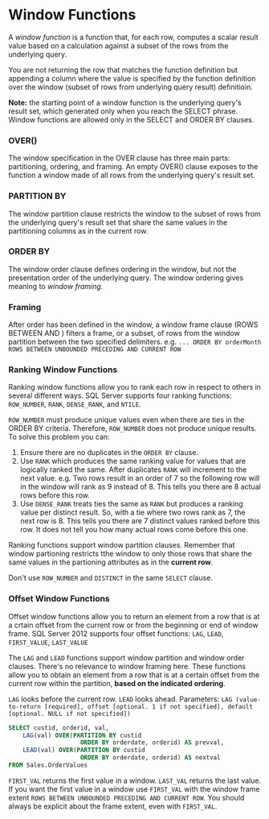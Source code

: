 # Window Functions

A *window function* is a function that, for each row, computes a scalar result value based on a calculation against a subset of the rows from the underlying query. 

You are not returning the row that matches the function definition but appending a column where the value is specified by the function definition over the window (subset of rows from underlying query result) definitioin. 

**Note:** the starting point of a window function is the underlying query's result set, which generated only when you reach the SELECT phrase. Window functions are allowed only in the SELECT and ORDER BY clauses. 

### OVER()
The window specification in the OVER clause has three main parts: partitioning, ordering, and framing. An empty OVER() clause exposes to the function a window made of all rows from the underlying query's result set. 

### PARTITION BY
The window partition clause restricts the window to the subset of rows from the underlying query's result set that share the same values in the partitioning columns as in the current row. 

### ORDER BY
The window order clause defines ordering in the window, but not the presentation order of the underlying query. The window ordering gives meaning to *window framing*.

### Framing
After order has been defined in the window, a window frame clause (ROWS BETWEEN <top delimiter> AND <bottom delimiter>) filters a frame, or a subset, of rows from the window partition between the two specified delimiters. e.g. `... ORDER BY orderMonth ROWS BETWEEN UNBOUNDED PRECEDING AND CURRENT ROW`

### Ranking Window Functions

Ranking window functions allow you to rank each row in respect to others in several different ways. SQL Server supports four ranking functions: `ROW_NUMBER`, `RANK`, `DENSE_RANK`, and `NTILE`.

`ROW_NUMBER` must produce unique values even when there are ties in the ORDER BY criteria. Therefore, `ROW_NUMBER` does not produce unique results. To solve this problem you can:

1. Ensure there are no duplicates in the `ORDER BY` clause.
2. Use `RANK` which produces the same ranking value for values that are logically ranked the same. After duplicates `RANK` will increment to the next value. e.g. Two rows result in an order of 7 so the following row will in the window will rank as 9 instead of 8. This tells you there are 8 actual rows before this row. 
3. Use `DENSE_RANK` treats ties the same as `RANK` but produces a ranking value per distinct result. So, with a tie where two rows rank as 7, the next row is 8. This tells you there are 7 distinct values ranked before this row. It does not tell you how many actual rows come before this one. 

Ranking functions support window partition clauses. Remember that window partioning restricts tthe window to only those rows that share the same values in the partioning attributes as in the **current row**.

Don't use `ROW_NUMBER` and `DISTINCT` in the same `SELECT` clause.

### Offset Window Functions
Offset window functions allow you to return an element from a row that is at a crtain offset from the current row or from the beginning or end of window frame. SQL Server 2012 supports four offset functions: `LAG`, `LEAD`, `FIRST_VALUE`, `LAST_VALUE`

The `LAG` and `LEAD` functions support window partition and window order clauses. There's no relevance to window framing here. These functions allow you to obtain an element from a row that is at a certain offset from the current row within the partition, **based on the indicated ordering**.

`LAG` looks before the current row. `LEAD` looks ahead. Parameters:
`LAG (value-to-return [required], offset [optional. 1 if not specified], default [optional. NULL if not specified])`

~~~sql
SELECT custid, orderid, val,
	LAG(val) OVER(PARTITION BY custid
					ORDER BY orderdate, orderid) AS prevval,
	LEAD(val) OVER(PARTITION BY custid
					ORDER BY orderdate, orderid) AS nextval
FROM Sales.OrderValues	

~~~

`FIRST_VAL` returns the first value in a window. `LAST_VAL` returns the last value. If you want the first value in a window use `FIRST_VAL` with the window frame extent `ROWS BETWEEN UNBOUNDED PRECEDING AND CURRENT ROW`. You should always be explicit about the frame extent, even with `FIRST_VAL`.